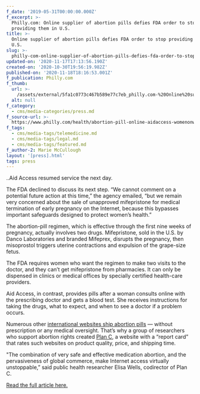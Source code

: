 ```yaml
---
f_date: '2019-05-31T00:00:00.000Z'
f_excerpt: >-
  Philly.com: Online supplier of abortion pills defies FDA order to stop
  providing them in U.S.
title: >-
  Online supplier of abortion pills defies FDA order to stop providing them in
  U.S.
slug: >-
  philly-com-online-supplier-of-abortion-pills-defies-fda-order-to-stop-providing-them-in-u-s
updated-on: '2020-11-17T17:13:56.190Z'
created-on: '2020-10-30T19:56:19.982Z'
published-on: '2020-11-18T18:16:53.001Z'
f_publication: Philly.com
f_thumb:
  url: >-
    /assets/external/5fa1c0773c467b589e77c7eb_philly.com-%20Online%20supplier%20of%20abortion%20pills.jpg
  alt: null
f_category:
  - cms/media-categories/press.md
f_source-url: >-
  https://www.philly.com/health/abortion-pill-online-aidaccess-womenonweb-state-bans-20190526.html
f_tags:
  - cms/media-tags/telemedicine.md
  - cms/media-tags/legal.md
  - cms/media-tags/featured.md
f_author-2: Marie McCullough
layout: '[press].html'
tags: press
---
```


..Aid Access resumed service the next day.

The FDA declined to discuss its next step. “We cannot comment on a potential future action at this time,” the agency emailed, “but we remain very concerned about the sale of unapproved mifepristone for medical termination of early pregnancy on the Internet, because this bypasses important safeguards designed to protect women’s health.”

The abortion-pill regimen, which is effective through the first nine weeks of pregnancy, actually involves two drugs. Mifepristone, sold in the U.S. by Danco Laboratories and branded Mifeprex, disrupts the pregnancy, then misoprostol triggers uterine contractions and expulsion of the grape-size fetus.

The FDA requires women who want the regimen to make two visits to the doctor, and they can’t get mifepristone from pharmacies. It can only be dispensed in clinics or medical offices by specially certified health-care providers.

Aid Access, in contrast, provides pills after a woman consults online with the prescribing doctor and gets a blood test. She receives instructions for taking the drugs, what to expect, and when to see a doctor if a problem occurs.

Numerous other [international websites ship abortion pills](https://www.philly.com/philly/health/online-abortion-pills-come-to-the-u-s-as-the-right-to-abortion-is-on-the-line-20181109.html) — without prescription or any medical oversight. That’s why a group of researchers who support abortion rights created [Plan C](https://plancpills.org), a website with a “report card” that rates such websites on product quality, price, and shipping time.

"The combination of very safe and effective medication abortion, and the pervasiveness of global commerce, make Internet access virtually unstoppable,” said public health researcher Elisa Wells, codirector of Plan C.

[Read the full article here.](https://www.philly.com/health/abortion-pill-online-aidaccess-womenonweb-state-bans-20190526.html)
